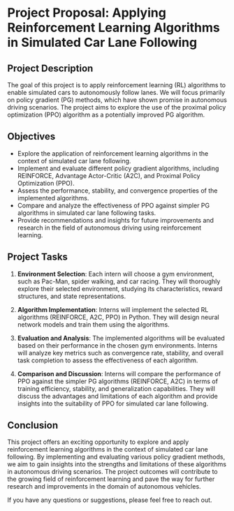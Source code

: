 # Project Proposal: Applying Reinforcement Learning Algorithms in Simulated Car Lane Following

## Project Description

The goal of this project is to apply reinforcement learning (RL) algorithms to enable simulated cars to autonomously follow lanes. We will focus primarily on policy gradient (PG) methods, which have shown promise in autonomous driving scenarios. The project aims to explore the use of the proximal policy optimization (PPO) algorithm as a potentially improved PG algorithm.

## Objectives

- Explore the application of reinforcement learning algorithms in the context of simulated car lane following.
- Implement and evaluate different policy gradient algorithms, including REINFORCE, Advantage Actor-Critic (A2C), and Proximal Policy Optimization (PPO).
- Assess the performance, stability, and convergence properties of the implemented algorithms.
- Compare and analyze the effectiveness of PPO against simpler PG algorithms in simulated car lane following tasks.
- Provide recommendations and insights for future improvements and research in the field of autonomous driving using reinforcement learning.

## Project Tasks

1. **Environment Selection**: Each intern will choose a gym environment, such as Pac-Man, spider walking, and car racing. They will thoroughly explore their selected environment, studying its characteristics, reward structures, and state representations.

2. **Algorithm Implementation**: Interns will implement the selected RL algorithms (REINFORCE, A2C, PPO) in Python. They will design neural network models and train them using the algorithms.

3. **Evaluation and Analysis**: The implemented algorithms will be evaluated based on their performance in the chosen gym environments. Interns will analyze key metrics such as convergence rate, stability, and overall task completion to assess the effectiveness of each algorithm.

4. **Comparison and Discussion**: Interns will compare the performance of PPO against the simpler PG algorithms (REINFORCE, A2C) in terms of training efficiency, stability, and generalization capabilities. They will discuss the advantages and limitations of each algorithm and provide insights into the suitability of PPO for simulated car lane following.

## Conclusion

This project offers an exciting opportunity to explore and apply reinforcement learning algorithms in the context of simulated car lane following. By implementing and evaluating various policy gradient methods, we aim to gain insights into the strengths and limitations of these algorithms in autonomous driving scenarios. The project outcomes will contribute to the growing field of reinforcement learning and pave the way for further research and improvements in the domain of autonomous vehicles.

If you have any questions or suggestions, please feel free to reach out.
